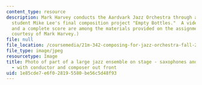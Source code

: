 ```yaml
---
content_type: resource
description: Mark Harvey conducts the Aardvark Jazz Orchestra through a reading of
  student Mike Lee's final composition project "Empty Bottles."  A video of this workshop/performance
  and a complete score are among the materials provided on the assignments page. (Image
  courtesy of Mark Harvey.)
file: null
file_location: /coursemedia/21m-342-composing-for-jazz-orchestra-fall-2008/1e85cde7e6f028195580be56c5d48f93_21m-342f08.jpg
file_type: image/jpeg
resourcetype: Image
title: Photo of part of a large jazz ensemble on stage - saxophones and trombones
  - with conductor and composer out front
uid: 1e85cde7-e6f0-2819-5580-be56c5d48f93
---
```

